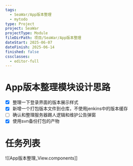 ```yaml
---
tags:
  - SeaWar/App版本整理
  - mytodo
type: Project
project: SeaWar
projectType: Module
fileDirPath: 项目/SeaWar/App版本整理
dateStart: 2025-06-07
dateFinish: 2025-06-14
finished: false
cssclasses:
  - editor-full
---
```


# App版本整理模块设计思路
- [x] 整理一下登录界面的版本展示样式
- [x] 新增一个打包版本文件到仓库，不使用jenkins中的版本缓存
- [ ] 确认和整理服务器踢人逻辑和维护公告弹窗
- [x] 使用svn备份打包的产物
# 任务列表
![[App版本整理_View.components]]


